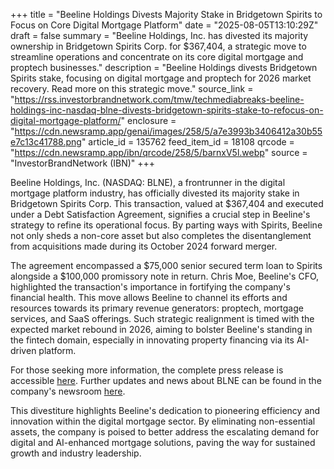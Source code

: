 +++
title = "Beeline Holdings Divests Majority Stake in Bridgetown Spirits to Focus on Core Digital Mortgage Platform"
date = "2025-08-05T13:10:29Z"
draft = false
summary = "Beeline Holdings, Inc. has divested its majority ownership in Bridgetown Spirits Corp. for $367,404, a strategic move to streamline operations and concentrate on its core digital mortgage and proptech businesses."
description = "Beeline Holdings divests Bridgetown Spirits stake, focusing on digital mortgage and proptech for 2026 market recovery. Read more on this strategic move."
source_link = "https://rss.investorbrandnetwork.com/tmw/techmediabreaks-beeline-holdings-inc-nasdaq-blne-divests-bridgetown-spirits-stake-to-refocus-on-digital-mortgage-platform/"
enclosure = "https://cdn.newsramp.app/genai/images/258/5/a7e3993b3406412a30b55e7c13c41788.png"
article_id = 135762
feed_item_id = 18108
qrcode = "https://cdn.newsramp.app/ibn/qrcode/258/5/barnxV5l.webp"
source = "InvestorBrandNetwork (IBN)"
+++

<p>Beeline Holdings, Inc. (NASDAQ: BLNE), a frontrunner in the digital mortgage platform industry, has officially divested its majority stake in Bridgetown Spirits Corp. This transaction, valued at $367,404 and executed under a Debt Satisfaction Agreement, signifies a crucial step in Beeline's strategy to refine its operational focus. By parting ways with Spirits, Beeline not only sheds a non-core asset but also completes the disentanglement from acquisitions made during its October 2024 forward merger.</p><p>The agreement encompassed a $75,000 senior secured term loan to Spirits alongside a $100,000 promissory note in return. Chris Moe, Beeline's CFO, highlighted the transaction's importance in fortifying the company's financial health. This move allows Beeline to channel its efforts and resources towards its primary revenue generators: proptech, mortgage services, and SaaS offerings. Such strategic realignment is timed with the expected market rebound in 2026, aiming to bolster Beeline's standing in the fintech domain, especially in innovating property financing via its AI-driven platform.</p><p>For those seeking more information, the complete press release is accessible <a href='https://www.example.com' rel='nofollow' target='_blank'>here</a>. Further updates and news about BLNE can be found in the company's newsroom <a href='https://www.example.com/newsroom' rel='nofollow' target='_blank'>here</a>.</p><p>This divestiture highlights Beeline's dedication to pioneering efficiency and innovation within the digital mortgage sector. By eliminating non-essential assets, the company is poised to better address the escalating demand for digital and AI-enhanced mortgage solutions, paving the way for sustained growth and industry leadership.</p>